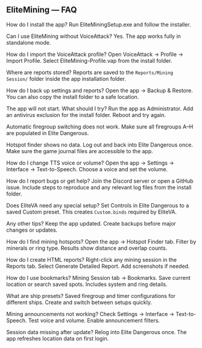 ## EliteMining — FAQ

How do I install the app?
Run EliteMiningSetup.exe and follow the installer.

Can I use EliteMining without VoiceAttack?
Yes. The app works fully in standalone mode.

How do I import the VoiceAttack profile?
Open VoiceAttack → Profile → Import Profile. Select EliteMining-Profile.vap from the install folder.

Where are reports stored?
Reports are saved to the `Reports/Mining Session/` folder inside the app installation folder.

How do I back up settings and reports?
Open the app → Backup & Restore. You can also copy the install folder to a safe location.

The app will not start. What should I try?
Run the app as Administrator. Add an antivirus exclusion for the install folder. Reboot and try again.

Automatic firegroup switching does not work.
Make sure all firegroups A–H are populated in Elite Dangerous.

Hotspot finder shows no data.
Log out and back into Elite Dangerous once. Make sure the game journal files are accessible to the app.

How do I change TTS voice or volume?
Open the app → Settings → Interface → Text-to-Speech. Choose a voice and set the volume.

How do I report bugs or get help?
Join the Discord server or open a GitHub issue. Include steps to reproduce and any relevant log files from the install folder.

Does EliteVA need any special setup?
Set Controls in Elite Dangerous to a saved Custom preset. This creates `Custom.binds` required by EliteVA.

Any other tips?
Keep the app updated. Create backups before major changes or updates.

How do I find mining hotspots?
Open the app → Hotspot Finder tab. Filter by minerals or ring type. Results show distance and overlap counts.

How do I create HTML reports?
Right-click any mining session in the Reports tab. Select Generate Detailed Report. Add screenshots if needed.

How do I use bookmarks?
Mining Session tab → Bookmarks. Save current location or search saved spots. Includes system and ring details.

What are ship presets?
Saved firegroup and timer configurations for different ships. Create and switch between setups quickly.

Mining announcements not working?
Check Settings → Interface → Text-to-Speech. Test voice and volume. Enable announcement filters.

Session data missing after update?
Relog into Elite Dangerous once. The app refreshes location data on first login.